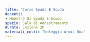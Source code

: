 ```yaml
---
title: 'Corso Spada E Scudo'
docenti:
- Maestro Di Spada E Scudo
spazio: Sala di Addestramento
durata: Lezione 2h
materiali_costi: "Noleggio Armi: 5ma"
---
```

